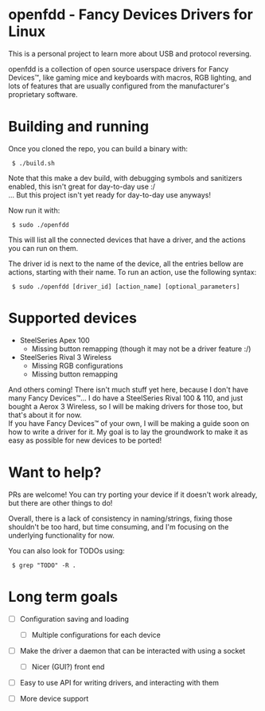 # openfdd - Fancy Devices Drivers for Linux

This is a personal project to learn more about USB and protocol reversing.

openfdd is a collection of open source userspace drivers for Fancy Devices™,
like gaming mice and keyboards with macros, RGB lighting, and lots of 
features that are usually configured from the manufacturer's proprietary
software.

# Building and running

Once you cloned the repo, you can build a binary with:

```console
 $ ./build.sh
```

Note that this make a dev build, with debugging symbols and sanitizers
enabled, this isn't great for day-to-day use :/  
... But this project isn't yet ready for day-to-day use anyways!

Now run it with:

```console
 $ sudo ./openfdd
```

This will list all the connected devices that have a driver, and the actions
you can run on them.

The driver id is next to the name of the device, all the entries bellow
are actions, starting with their name. To run an action, use the following
syntax:

```console
 $ sudo ./openfdd [driver_id] [action_name] [optional_parameters]
```

# Supported devices

* SteelSeries Apex 100
  * Missing button remapping (though it may not be a driver feature :/)
* SteelSeries Rival 3 Wireless
  * Missing RGB configurations
  * Missing button remapping

And others coming! There isn't much stuff yet here, because I don't have
many Fancy Devices™... I do have a SteelSeries Rival 100 & 110, and just
bought a Aerox 3 Wireless, so I will be making drivers for those too,
but that's about it for now.  
If you have Fancy Devices™ of your own, I will be making a guide soon
on how to write a driver for it. My goal is to lay the groundwork to make
it as easy as possible for new devices to be ported!

# Want to help?

PRs are welcome! You can try porting your device if it doesn't work already,
but there are other things to do!

Overall, there is a lack of consistency in naming/strings, fixing those
shouldn't be too hard, but time consuming, and I'm focusing on the underlying
functionality for now.

You can also look for TODOs using:

```console
 $ grep "TODO" -R .
```

# Long term goals

* [ ] Configuration saving and loading
  * [ ] Multiple configurations for each device
* [ ] Make the driver a daemon that can be interacted with using a socket
  * [ ] Nicer (GUI?) front end
* [ ] Easy to use API for writing drivers, and interacting with them
* [ ] More device support

